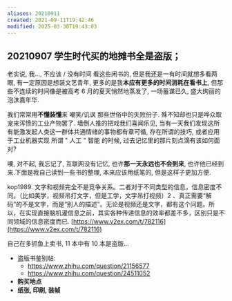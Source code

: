 ```yaml
---
aliases: 20210911
created: 2021-09-11T19:42:46
modified: 2025-03-30T19:43:03
---
```


## 20210907 学生时代买的地摊书全是盗版；

老实说, 我..., 不应该 / 没有时间 看这些闲书的, 但是我还是一有时间就想多看两眼, 有一定原因是想装文艺青年, 更多的是我**本应有更多的时间消耗在看书上**, 但那些不连续的时间像是被高考 6 月的夏天悄然地蒸发了, 一场蓄谋已久, 盛大绚丽的泡沫嘉年华.

我们常常用**不懂装懂**来 嘲笑/讥讽 那些世俗中的失败份子. 殊不知却也只是哗众取宠来泻愤的工业产物罢了. 墙倒人推的把戏我们喜闻乐见, 当有一天我们发现这所有能激发起人类这一群体共通情绪的事物都有章可循, 存在所谓的技巧, 或者应用于工业机器实现 所谓 " 人工 " 智能 的时候, 过去记忆里的那片刻点滴有该如何面对?

噢, 对不起, 我忘记了, 互联网没有记忆, 也许**那一天永远也不会到来**, 也许他已经到来.下面是我自己读到一些书的整理, 本来应该用纸笔的, 但是这样子更加方便.

kop1989. 文字和视频完全不是竞争关系。二者对于不同类型的信息，信息密度不同。（比如美学，视频吊打文字，但是工学，文字吊打视频）2 、真正需要“解码”的不是文字，而是“别人的描述”。无论是视频还是文字，都有这个问题。所以，在实现直接脑机灌信息之前，其实各种传递信息的效率都差不多，区别只是不同领域的信息密度而已. [https://www.v2ex.com/t/782116](https://www.v2ex.com/t/782116)

自己在多抓鱼上卖书, 11 本中有 10 本是盗版...

- 盗版书鉴别帖:
    - https://www.zhihu.com/question/21156577
    - https://www.zhihu.com/question/24511052
- **购买地点**
- **纸张, 印刷, 装帧**

